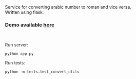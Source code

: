 Service for converting arabic number to roman and vice versa.<br>
Written using flask.

### Demo available [here](http://roman2arabic-apiroot.rhcloud.com/)

<br>

Run server:

`python app.py`

Run tests:

`python -m tests.test_convert_utils`
